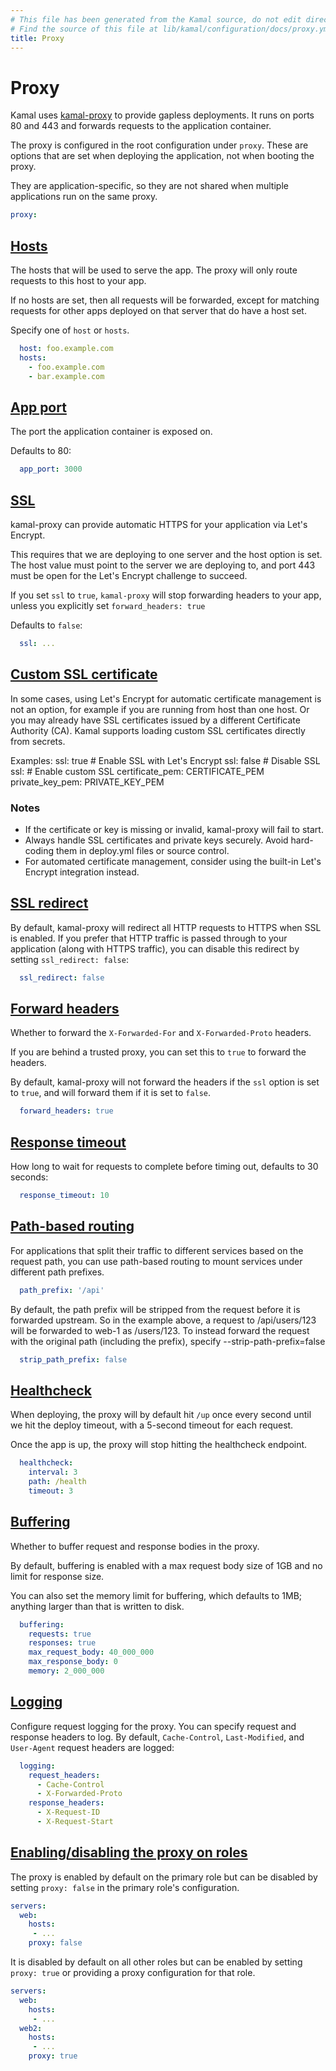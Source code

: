 ```yaml
---
# This file has been generated from the Kamal source, do not edit directly.
# Find the source of this file at lib/kamal/configuration/docs/proxy.yml in the Kamal repository.
title: Proxy
---
```


# Proxy

Kamal uses [kamal-proxy](https://github.com/basecamp/kamal-proxy) to provide
gapless deployments. It runs on ports 80 and 443 and forwards requests to the
application container.

The proxy is configured in the root configuration under `proxy`. These are
options that are set when deploying the application, not when booting the proxy.

They are application-specific, so they are not shared when multiple applications
run on the same proxy.


```yaml
proxy:
```

## [Hosts](#hosts)

The hosts that will be used to serve the app. The proxy will only route requests
to this host to your app.

If no hosts are set, then all requests will be forwarded, except for matching
requests for other apps deployed on that server that do have a host set.

Specify one of `host` or `hosts`.

```yaml
  host: foo.example.com
  hosts:
    - foo.example.com
    - bar.example.com
```

## [App port](#app-port)

The port the application container is exposed on.

Defaults to 80:

```yaml
  app_port: 3000
```

## [SSL](#ssl)

kamal-proxy can provide automatic HTTPS for your application via Let's Encrypt.

This requires that we are deploying to one server and the host option is set.
The host value must point to the server we are deploying to, and port 443 must be
open for the Let's Encrypt challenge to succeed.

If you set `ssl` to `true`, `kamal-proxy` will stop forwarding headers to your app,
unless you explicitly set `forward_headers: true`

Defaults to `false`:

```yaml
  ssl: ...
```

## [Custom SSL certificate](#custom-ssl-certificate)

In some cases, using Let's Encrypt for automatic certificate management is not an
option, for example if you are running from host than one host. Or you may already
have SSL certificates issued by a different Certificate Authority (CA).
Kamal supports loading custom SSL certificates
directly from secrets.

Examples:
  ssl: true              # Enable SSL with Let's Encrypt
  ssl: false             # Disable SSL
  ssl:                   # Enable custom SSL
    certificate_pem: CERTIFICATE_PEM
    private_key_pem: PRIVATE_KEY_PEM

### Notes
- If the certificate or key is missing or invalid, kamal-proxy will fail to start.
- Always handle SSL certificates and private keys securely. Avoid hard-coding them in deploy.yml files or source control.
- For automated certificate management, consider using the built-in Let's Encrypt integration instead.

## [SSL redirect](#ssl-redirect)

By default, kamal-proxy will redirect all HTTP requests to HTTPS when SSL is enabled.
If you prefer that HTTP traffic is passed through to your application (along with
HTTPS traffic), you can disable this redirect by setting `ssl_redirect: false`:

```yaml
  ssl_redirect: false
```

## [Forward headers](#forward-headers)

Whether to forward the `X-Forwarded-For` and `X-Forwarded-Proto` headers.

If you are behind a trusted proxy, you can set this to `true` to forward the headers.

By default, kamal-proxy will not forward the headers if the `ssl` option is set to `true`, and
will forward them if it is set to `false`.

```yaml
  forward_headers: true
```

## [Response timeout](#response-timeout)

How long to wait for requests to complete before timing out, defaults to 30 seconds:

```yaml
  response_timeout: 10
```

## [Path-based routing](#path-based-routing)

For applications that split their traffic to different services based on the request path,
you can use path-based routing to mount services under different path prefixes.

```yaml
  path_prefix: '/api'
```

By default, the path prefix will be stripped from the request before it is forwarded upstream.
So in the example above, a request to /api/users/123 will be forwarded to web-1 as /users/123.
To instead forward the request with the original path (including the prefix),
specify --strip-path-prefix=false

```yaml
  strip_path_prefix: false
```

## [Healthcheck](#healthcheck)

When deploying, the proxy will by default hit `/up` once every second until we hit
the deploy timeout, with a 5-second timeout for each request.

Once the app is up, the proxy will stop hitting the healthcheck endpoint.

```yaml
  healthcheck:
    interval: 3
    path: /health
    timeout: 3
```

## [Buffering](#buffering)

Whether to buffer request and response bodies in the proxy.

By default, buffering is enabled with a max request body size of 1GB and no limit
for response size.

You can also set the memory limit for buffering, which defaults to 1MB; anything
larger than that is written to disk.

```yaml
  buffering:
    requests: true
    responses: true
    max_request_body: 40_000_000
    max_response_body: 0
    memory: 2_000_000
```

## [Logging](#logging)

Configure request logging for the proxy.
You can specify request and response headers to log.
By default, `Cache-Control`, `Last-Modified`, and `User-Agent` request headers are logged:

```yaml
  logging:
    request_headers:
      - Cache-Control
      - X-Forwarded-Proto
    response_headers:
      - X-Request-ID
      - X-Request-Start
```

## [Enabling/disabling the proxy on roles](#enabling/disabling-the-proxy-on-roles)

The proxy is enabled by default on the primary role but can be disabled by
setting `proxy: false` in the primary role's configuration.

```yaml
servers:
  web:
    hosts:
     - ...
    proxy: false
```

It is disabled by default on all other roles but can be enabled by setting
`proxy: true` or providing a proxy configuration for that role.

```yaml
servers:
  web:
    hosts:
     - ...
  web2:
    hosts:
     - ...
    proxy: true
```
